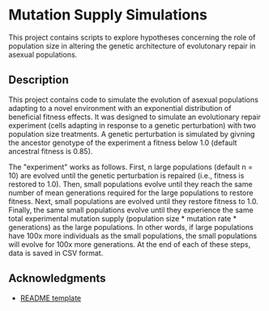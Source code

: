 # Mutation Supply Simulations

This project contains scripts to explore hypotheses concerning the role of population size in altering
the genetic architecture of evolutonary repair in asexual populations.

## Description

This project contains code to simulate the evolution of asexual populations adapting to a 
novel environment with an exponential distribution of beneficial fitness effects. It was designed
to simulate an evolutionary repair experiment (cells adapting in response to a genetic perturbation) 
with two population size treatments. A genetic perturbation is simulated by givning the ancestor 
genotype of the experiment a fitness below 1.0 (default ancestral fitness is 0.85). 

The "experiment" works as follows. First, n large populations (default n = 10)
are evolved until the genetic perturbation is repaired (i.e., fitness is restored to 1.0). Then, small
populations evolve until they reach the same number of mean generations required for the large populations
to restore fitness. Next, small populations are evolved until they restore fitness to 1.0. Finally, the same
small populations evolve until they experience the same total experimental mutation supply 
(population size * mutation rate * generations) as the large populations. In other words, if large populations
have 100x more individuals as the small populations, the small populations will evolve for 100x more generations.
At the end of each of these steps, data is saved in CSV format.

## Acknowledgments

* [README template](https://gist.github.com/DomPizzie/7a5ff55ffa9081f2de27c315f5018afc)